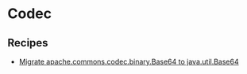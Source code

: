 # Codec

## Recipes

* [Migrate apache.commons.codec.binary.Base64 to java.util.Base64](apachebase64tojavabase64.md)


